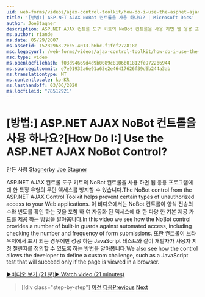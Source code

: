 ```yaml
---
uid: web-forms/videos/ajax-control-toolkit/how-do-i-use-the-aspnet-ajax-nobot-control
title: '[방법:] ASP.NET AJAX NoBot 컨트롤을 사용 하나요? | Microsoft Docs'
author: JoeStagner
description: ASP.NET AJAX 컨트롤 도구 키트의 NoBot 컨트롤을 사용 하면 웹 응용 프로그램에 대 한 특정 유형의 무단 액세스를 방지할 수 있습니다. 이 비디오에서는 다음 방법을 살펴봅니다.
ms.author: riande
ms.date: 05/29/2007
ms.assetid: 15282963-2ec5-4013-b6bc-f1fcf272818e
msc.legacyurl: /web-forms/videos/ajax-control-toolkit/how-do-i-use-the-aspnet-ajax-nobot-control
msc.type: video
ms.openlocfilehash: f03d94669d4d9b0089c8106b01812fe9722b6944
ms.sourcegitcommit: e7e91932a6e91a63e2e46417626f39d6b244a3ab
ms.translationtype: MT
ms.contentlocale: ko-KR
ms.lasthandoff: 03/06/2020
ms.locfileid: "78512921"
---
```

# <a name="how-do-i-use-the-aspnet-ajax-nobot-control"></a><span data-ttu-id="8bad1-105">[방법:] ASP.NET AJAX NoBot 컨트롤을 사용 하나요?</span><span class="sxs-lookup"><span data-stu-id="8bad1-105">[How Do I:] Use the ASP.NET AJAX NoBot Control?</span></span>

<span data-ttu-id="8bad1-106">만든 사람 [Stagner](https://github.com/JoeStagner)</span><span class="sxs-lookup"><span data-stu-id="8bad1-106">by [Joe Stagner](https://github.com/JoeStagner)</span></span>

<span data-ttu-id="8bad1-107">ASP.NET AJAX 컨트롤 도구 키트의 NoBot 컨트롤을 사용 하면 웹 응용 프로그램에 대 한 특정 유형의 무단 액세스를 방지할 수 있습니다.</span><span class="sxs-lookup"><span data-stu-id="8bad1-107">The NoBot control from the ASP.NET AJAX Control Toolkit helps prevent certain types of unauthorized access to your Web applications.</span></span> <span data-ttu-id="8bad1-108">이 비디오에서는 NoBot 컨트롤이 양식 전송의 수와 빈도를 확인 하는 것을 포함 하 여 자동화 된 액세스에 대 한 다양 한 기본 제공 가드를 제공 하는 방법을 알아봅니다.</span><span class="sxs-lookup"><span data-stu-id="8bad1-108">In this video we see how the NoBot control provides a number of built-in guards against automated access, including checking the number and frequency of form submissions.</span></span> <span data-ttu-id="8bad1-109">또한 컨트롤이 브라우저에서 표시 되는 경우에만 성공 하는 JavaScript 테스트와 같이 개발자가 사용자 지정 챌린지를 정의할 수 있도록 하는 방법을 알아봅니다.</span><span class="sxs-lookup"><span data-stu-id="8bad1-109">We also see how the control allows the developer to define a custom challenge, such as a JavaScript test that will succeed only if the page is viewed in a browser.</span></span>

[<span data-ttu-id="8bad1-110">&#9654;비디오 보기 (21 분)</span><span class="sxs-lookup"><span data-stu-id="8bad1-110">&#9654; Watch video (21 minutes)</span></span>](https://channel9.msdn.com/Blogs/ASP-NET-Site-Videos/how-do-i-use-the-aspnet-ajax-nobot-control)

> [!div class="step-by-step"]
> <span data-ttu-id="8bad1-111">[이전](how-do-i-use-the-aspnet-ajax-mutuallyexclusive-checkbox-extender.md)
> [다음](how-do-i-use-the-aspnet-ajax-listsearch-extender.md)</span><span class="sxs-lookup"><span data-stu-id="8bad1-111">[Previous](how-do-i-use-the-aspnet-ajax-mutuallyexclusive-checkbox-extender.md)
[Next](how-do-i-use-the-aspnet-ajax-listsearch-extender.md)</span></span>
